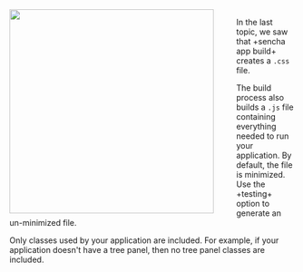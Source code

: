 <img src="resources/images/build/SenchaAppBuildEmphasizeSrc.png" style="height: 360px; float: left; margin-right: 40px"/>

In the last topic, we saw that +sencha app build+ creates a `.css` file. 

The build process also builds a `.js` file containing everything needed to run your application. By default,
the file is minimized. Use the +testing+ option to generate an un-minimized file.

Only classes used by your application are included. For example, if your application doesn't have a tree panel, then no tree panel classes are included.